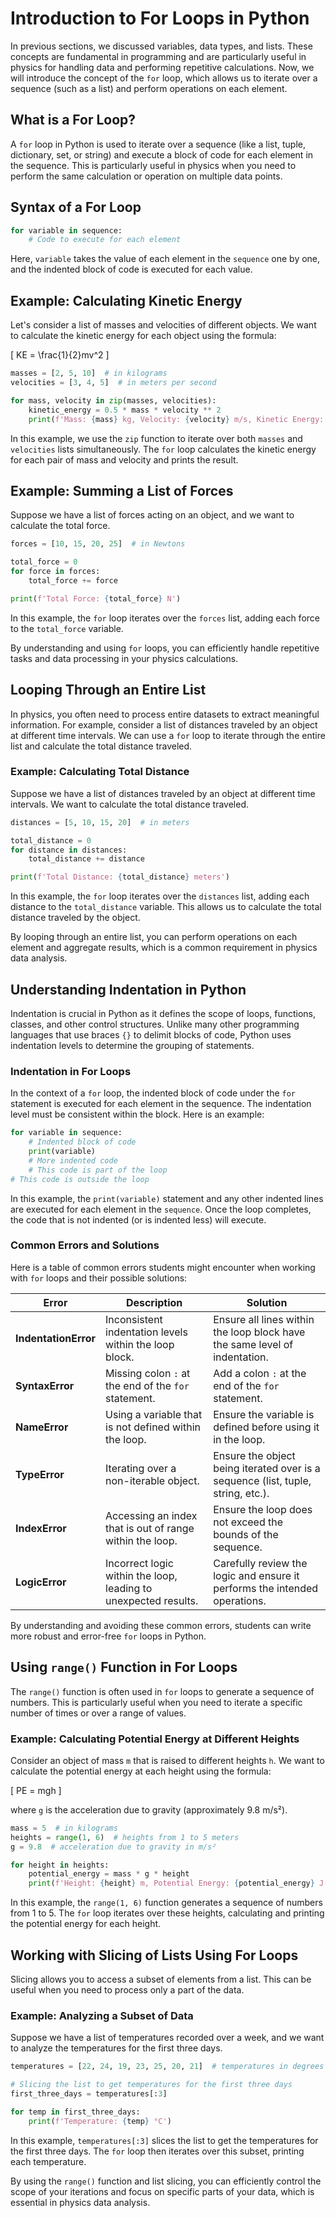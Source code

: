 # Introduction to For Loops in Python

In previous sections, we discussed variables, data types, and lists. These concepts are fundamental in programming and are particularly useful in physics for handling data and performing repetitive calculations. Now, we will introduce the concept of the `for` loop, which allows us to iterate over a sequence (such as a list) and perform operations on each element.

## What is a For Loop?

A `for` loop in Python is used to iterate over a sequence (like a list, tuple, dictionary, set, or string) and execute a block of code for each element in the sequence. This is particularly useful in physics when you need to perform the same calculation or operation on multiple data points.

## Syntax of a For Loop

```python
for variable in sequence:
    # Code to execute for each element
```

Here, `variable` takes the value of each element in the `sequence` one by one, and the indented block of code is executed for each value.

## Example: Calculating Kinetic Energy

Let's consider a list of masses and velocities of different objects. We want to calculate the kinetic energy for each object using the formula:

\[ KE = \frac{1}{2}mv^2 \]

```python
masses = [2, 5, 10]  # in kilograms
velocities = [3, 4, 5]  # in meters per second

for mass, velocity in zip(masses, velocities):
    kinetic_energy = 0.5 * mass * velocity ** 2
    print(f'Mass: {mass} kg, Velocity: {velocity} m/s, Kinetic Energy: {kinetic_energy} J')
```

In this example, we use the `zip` function to iterate over both `masses` and `velocities` lists simultaneously. The `for` loop calculates the kinetic energy for each pair of mass and velocity and prints the result.

## Example: Summing a List of Forces

Suppose we have a list of forces acting on an object, and we want to calculate the total force.

```python
forces = [10, 15, 20, 25]  # in Newtons

total_force = 0
for force in forces:
    total_force += force

print(f'Total Force: {total_force} N')
```

In this example, the `for` loop iterates over the `forces` list, adding each force to the `total_force` variable.

By understanding and using `for` loops, you can efficiently handle repetitive tasks and data processing in your physics calculations.

## Looping Through an Entire List

In physics, you often need to process entire datasets to extract meaningful information. For example, consider a list of distances traveled by an object at different time intervals. We can use a `for` loop to iterate through the entire list and calculate the total distance traveled.

### Example: Calculating Total Distance

Suppose we have a list of distances traveled by an object at different time intervals. We want to calculate the total distance traveled.

```python
distances = [5, 10, 15, 20]  # in meters

total_distance = 0
for distance in distances:
    total_distance += distance

print(f'Total Distance: {total_distance} meters')
```

In this example, the `for` loop iterates over the `distances` list, adding each distance to the `total_distance` variable. This allows us to calculate the total distance traveled by the object.

By looping through an entire list, you can perform operations on each element and aggregate results, which is a common requirement in physics data analysis.

## Understanding Indentation in Python

Indentation is crucial in Python as it defines the scope of loops, functions, classes, and other control structures. Unlike many other programming languages that use braces `{}` to delimit blocks of code, Python uses indentation levels to determine the grouping of statements.

### Indentation in For Loops

In the context of a `for` loop, the indented block of code under the `for` statement is executed for each element in the sequence. The indentation level must be consistent within the block. Here is an example:

```python
for variable in sequence:
    # Indented block of code
    print(variable)
    # More indented code
    # This code is part of the loop
# This code is outside the loop
```

In this example, the `print(variable)` statement and any other indented lines are executed for each element in the `sequence`. Once the loop completes, the code that is not indented (or is indented less) will execute.

### Common Errors and Solutions

Here is a table of common errors students might encounter when working with `for` loops and their possible solutions:

| Error | Description | Solution |
|-------|-------------|----------|
| **IndentationError** | Inconsistent indentation levels within the loop block. | Ensure all lines within the loop block have the same level of indentation. |
| **SyntaxError** | Missing colon `:` at the end of the `for` statement. | Add a colon `:` at the end of the `for` statement. |
| **NameError** | Using a variable that is not defined within the loop. | Ensure the variable is defined before using it in the loop. |
| **TypeError** | Iterating over a non-iterable object. | Ensure the object being iterated over is a sequence (list, tuple, string, etc.). |
| **IndexError** | Accessing an index that is out of range within the loop. | Ensure the loop does not exceed the bounds of the sequence. |
| **LogicError** | Incorrect logic within the loop, leading to unexpected results. | Carefully review the logic and ensure it performs the intended operations. |

By understanding and avoiding these common errors, students can write more robust and error-free `for` loops in Python.

## Using `range()` Function in For Loops

The `range()` function is often used in `for` loops to generate a sequence of numbers. This is particularly useful when you need to iterate a specific number of times or over a range of values.

### Example: Calculating Potential Energy at Different Heights

Consider an object of mass `m` that is raised to different heights `h`. We want to calculate the potential energy at each height using the formula:

\[ PE = mgh \]

where `g` is the acceleration due to gravity (approximately 9.8 m/s²).

```python
mass = 5  # in kilograms
heights = range(1, 6)  # heights from 1 to 5 meters
g = 9.8  # acceleration due to gravity in m/s²

for height in heights:
    potential_energy = mass * g * height
    print(f'Height: {height} m, Potential Energy: {potential_energy} J')
```

In this example, the `range(1, 6)` function generates a sequence of numbers from 1 to 5. The `for` loop iterates over these heights, calculating and printing the potential energy for each height.

## Working with Slicing of Lists Using For Loops

Slicing allows you to access a subset of elements from a list. This can be useful when you need to process only a part of the data.

### Example: Analyzing a Subset of Data

Suppose we have a list of temperatures recorded over a week, and we want to analyze the temperatures for the first three days.

```python
temperatures = [22, 24, 19, 23, 25, 20, 21]  # temperatures in degrees Celsius

# Slicing the list to get temperatures for the first three days
first_three_days = temperatures[:3]

for temp in first_three_days:
    print(f'Temperature: {temp} °C')
```

In this example, `temperatures[:3]` slices the list to get the temperatures for the first three days. The `for` loop then iterates over this subset, printing each temperature.

By using the `range()` function and list slicing, you can efficiently control the scope of your iterations and focus on specific parts of your data, which is essential in physics data analysis.